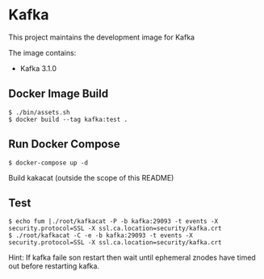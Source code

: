 # Kafka

This project maintains the development image for Kafka

The image contains:
* Kafka     3.1.0

## Docker Image Build
```
$ ./bin/assets.sh
$ docker build --tag kafka:test .
```

## Run Docker Compose
```
$ docker-compose up -d
```
Build kakacat (outside the scope of this README)

## Test
```
$ echo fum |./root/kafkacat -P -b kafka:29093 -t events -X security.protocol=SSL -X ssl.ca.location=security/kafka.crt
$ ./root/kafkacat -C -e -b kafka:29093 -t events -X security.protocol=SSL -X ssl.ca.location=security/kafka.crt
```

Hint:  If kafka faile son restart then wait until ephemeral znodes have timed out before restarting kafka.
